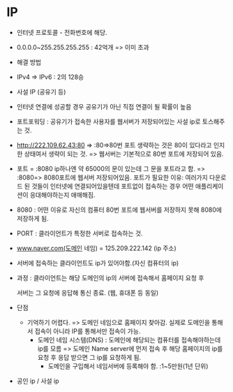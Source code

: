 # IP

- 인터넷 프로토콜 - 전화번호에 해당.
-  0.0.0.0~255.255.255.255 : 42억개 => 이미 초과
  - 해결 방법
  - IPv4 => IPv6 : 2의 128승
  - 사설 IP (공유기 등)
- 인터넷 연결에 성공할 경우 공유기가 아닌 직접 연결이 될 확률이 높음
- 포트포워딩 : 공유기가 접속한 사용자를 웹서버가 저장되어있는 사설 ip로 토스해주는 것.
  
- http://222.109.62.43:80 => :80=>80번 포트 생략하는 것은 80이 있다라고 인지한 상태여서 생략이 되는 것. => 웹서버는 기본적으로 80번 포트에 저장되어 있음.
- 포트 = :8080 ip하나엔 약 65000의 문이 있는데 그 문을 포트라고 함. => :8080=> 8080포트에 웹서버 저장되어있음.
  포트가 필요한 이유: 여러가지 다운로드 된 것들이 인터넷에 연결되어있을텐데 포트없이 접속하는 경우 어떤 애플리케이션이 응대해야하는지 애매해짐.
- 8080 : 어떤 이유로 자신의 컴퓨터 80번 포트에 웹서버를 저장하지 못해 8080에 저장하게 됨.
- PORT : 클라이언트가 특정한 서버로 접속하는 것.



- www.naver.com(도메인 네임) =  125.209.222.142 (ip 주소)

- 서버에 접속하는 클라이언트도 ip가 있어야함.(자신 컴퓨터의 ip)

- 과정 : 클라이언트는 해당 도메인의 ip의 서버에  접속해서 홈페이지 요청 후

  서버는 그 요청에 응답해 통신 종료. (웹, 휴대폰 등 동일)

- 단점

  - 기억하기 어렵다. => 도메인 네임으로 홈페이지 찾아감.
    실제로 도메인을 통해서 접속이 아니라 IP를 통해서만 접속이 가능.
    - 도메인 네임 시스템(DNS) : 도메인에 해당되는 컴퓨터를 접속해야하는데 ip를 모름 => 도메인 Name server에 먼저 접속 후 해당 홈페이지의 ip를 요청 후 응답 받으면 그 ip를 요청하게 됨.
      - 도메인을 구입해서 네임서버에 등록해야 함. :1~5만원(1년 단위)

- 공인 ip / 사설 ip

  

  